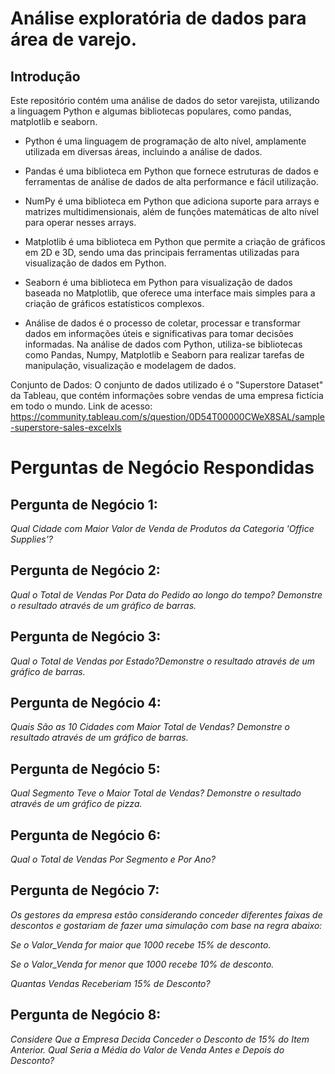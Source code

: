 # Análise exploratória de dados para área de varejo.

## Introdução
Este repositório contém uma análise de dados do setor varejista, utilizando a linguagem Python e algumas bibliotecas populares, como pandas, matplotlib e seaborn. 

- Python é uma linguagem de programação de alto nível, amplamente utilizada em diversas áreas, incluindo a análise de dados.

- Pandas é uma biblioteca em Python que fornece estruturas de dados e ferramentas de análise de dados de alta performance e fácil utilização.

- NumPy é uma biblioteca em Python que adiciona suporte para arrays e matrizes multidimensionais, além de funções matemáticas de alto nível para operar nesses arrays.

- Matplotlib é uma biblioteca em Python que permite a criação de gráficos em 2D e 3D, sendo uma das principais ferramentas utilizadas para visualização de dados em Python.

- Seaborn é uma biblioteca em Python para visualização de dados baseada no Matplotlib, que oferece uma interface mais simples para a criação de gráficos estatísticos complexos.

- Análise de dados é o processo de coletar, processar e transformar dados em informações úteis e significativas para tomar decisões informadas. Na análise de dados com Python, utiliza-se bibliotecas como Pandas, Numpy, Matplotlib e Seaborn para realizar tarefas de manipulação, visualização e modelagem de dados.

Conjunto de Dados: O conjunto de dados utilizado é o "Superstore Dataset" da Tableau, que contém informações sobre vendas de uma empresa fictícia em todo o mundo.
Link de acesso: https://community.tableau.com/s/question/0D54T00000CWeX8SAL/sample-superstore-sales-excelxls

# Perguntas de Negócio Respondidas #

## Pergunta de Negócio 1:

*Qual Cidade com Maior Valor de Venda de Produtos da Categoria 'Office Supplies'?*

## Pergunta de Negócio 2:

*Qual o Total de Vendas Por Data do Pedido ao longo do tempo? Demonstre o resultado através de um gráfico de barras.*

## Pergunta de Negócio 3:

*Qual o Total de Vendas por Estado?Demonstre o resultado através de um gráfico de barras.*

## Pergunta de Negócio 4:

*Quais São as 10 Cidades com Maior Total de Vendas? Demonstre o resultado através de um gráfico de barras.*

## Pergunta de Negócio 5:

*Qual Segmento Teve o Maior Total de Vendas? Demonstre o resultado através de um gráfico de pizza.*

## Pergunta de Negócio 6:

*Qual o Total de Vendas Por Segmento e Por Ano?*

## Pergunta de Negócio 7:

*Os gestores da empresa estão considerando conceder diferentes faixas de descontos e gostariam de fazer uma simulação com base na regra abaixo:*

*Se o Valor_Venda for maior que 1000 recebe 15% de desconto.*

*Se o Valor_Venda for menor que 1000 recebe 10% de desconto.*

*Quantas Vendas Receberiam 15% de Desconto?*

## Pergunta de Negócio 8:

*Considere Que a Empresa Decida Conceder o Desconto de 15% do Item Anterior. Qual Seria a Média do Valor de Venda Antes e Depois do Desconto?*
